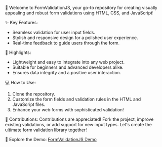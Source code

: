 🚀 Welcome to FormValidationJS, your go-to repository for creating visually appealing and robust form validations using HTML, CSS, and JavaScript!

✨ Key Features:
- Seamless validation for user input fields.
- Stylish and responsive design for a polished user experience.
- Real-time feedback to guide users through the form.

🎨 Highlights:
- Lightweight and easy to integrate into any web project.
- Suitable for beginners and advanced developers alike.
- Ensures data integrity and a positive user interaction.

💻 How to Use:
1. Clone the repository.
2. Customize the form fields and validation rules in the HTML and JavaScript files.
3. Enhance your web forms with sophisticated validation!

🤝 Contributions:
Contributions are appreciated! Fork the project, improve existing validations, or add support for new input types. Let's create the ultimate form validation library together!

🌟 Explore the Demo:
[FormValidationJS Demo](#)
